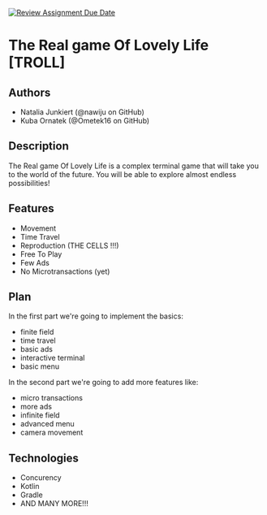 [![Review Assignment Due Date](https://classroom.github.com/assets/deadline-readme-button-22041afd0340ce965d47ae6ef1cefeee28c7c493a6346c4f15d667ab976d596c.svg)](https://classroom.github.com/a/M0kyOMLZ)
# The Real game Of Lovely Life  [TROLL]

## Authors
- Natalia Junkiert (@nawiju on GitHub)
- Kuba Ornatek (@Ometek16 on GitHub)

## Description
The Real game Of Lovely Life is a complex terminal game that will take you to the world of the future. You will be able to explore almost endless possibilities! 

## Features
- Movement
- Time Travel
- Reproduction (THE CELLS !!!)
- Free To Play 
- Few Ads
- No Microtransactions (yet)

## Plan
In the first part we're going to implement the basics: 
  - finite field
  - time travel
  - basic ads
  - interactive terminal
  - basic menu

In the second part we're going to add more features like: 
  - micro transactions
  - more ads
  - infinite field
  - advanced menu
  - camera movement

## Technologies
- Concurency
- Kotlin
- Gradle
- AND MANY MORE!!! 
